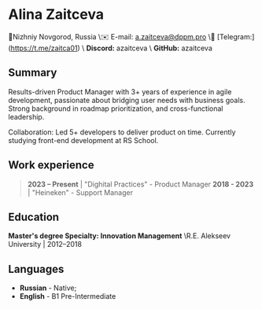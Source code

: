 # Alina Zaitceva

📍Nizhniy Novgorod, Russia
\✉️ E-mail: a.zaitceva@dppm.pro
\📱 [Telegram:] (https://t.me/zaitca01)
\ **Discord:** azaitceva
\ **GitHub:** azaitceva

## Summary
Results-driven Product Manager with 3+ years of experience in agile  development, passionate about bridging user needs with business goals. Strong background in roadmap prioritization, and cross-functional leadership. 

Collaboration: Led 5+ developers to deliver product on time.
Currently studying front-end development at RS School.

## Work experience
> **2023 – Present** | "Dighital Practices" - Product Manager
> **2018 - 2023** | "Heineken" - Support Manager

## Education
**Master's degree Specialty: Innovation Management**
\R.E. Alekseev University | 2012–2018

## Languages
* **Russian** - Native;
* **English** - B1 Pre-Intermediate